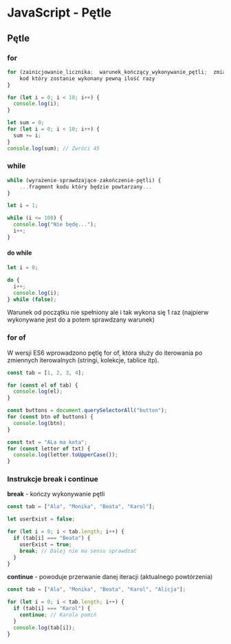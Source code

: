 # JavaScript - Pętle

## Pętle

### for

```javascript
for (zainicjowanie_licznika;  warunek_kończący_wykonywanie_pętli;  zmiana_licznika) {
    kod który zostanie wykonany pewną ilość razy
}
```

```javascript
for (let i = 0; i < 10; i++) {
  console.log(i);
}

let sum = 0;
for (let i = 0; i < 10; i++) {
  sum += i;
}
console.log(sum); // Zwróci 45
```

### while

```javascript
while (wyrażenie-sprawdzające-zakończenie-pętli) {
    ...fragment kodu który będzie powtarzany...
}
```

```javascript
let i = 1;

while (i <= 100) {
  console.log("Nie będę...");
  i++;
}
```

#### do while

```javascript
let i = 0;

do {
  i++;
  console.log(i);
} while (false);
```

Warunek od początku nie spełniony ale i tak wykona się 1 raz (najpierw wykonywane jest do a potem sprawdzany warunek)

### for of

W wersji ES6 wprowadzono pętlę for of, która służy do iterowania po zmiennych iterowalnych (stringi, kolekcje, tablice itp).

```javascript
const tab = [1, 2, 3, 4];

for (const el of tab) {
  console.log(el);
}

const buttons = document.querySelectorAll("button");
for (const btn of buttons) {
  console.log(btn);
}

const txt = "ALa ma kota";
for (const letter of txt) {
  console.log(letter.toUpperCase());
}
```

### Instrukcje break i continue

**break** - kończy wykonywanie pętli

```javascript
const tab = ["Ala", "Monika", "Beata", "Karol"];

let userExist = false;

for (let i = 0; i < tab.length; i++) {
  if (tab[i] === "Beata") {
    userExist = true;
    break; // Dalej nie ma sensu sprawdzać
  }
}
```

**continue** - powoduje przerwanie danej iteracji (aktualnego powtórzenia)

```javascript
const tab = ["Ala", "Monika", "Beata", "Karol", "Alicja"];

for (let i = 0; i < tab.length; i++) {
  if (tab[i] === "Karol") {
    continue; // Karola pomiń
  }
  console.log(tab[i]);
}
```
